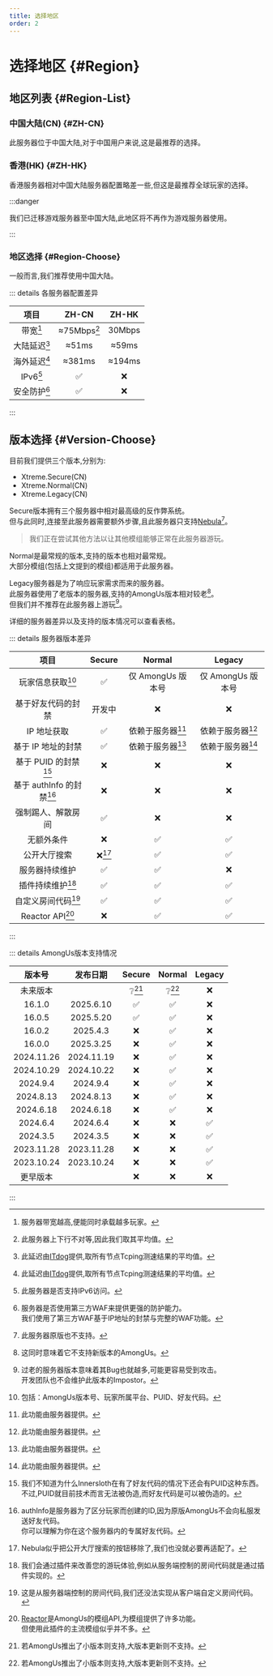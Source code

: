 ```yaml
---
title: 选择地区
order: 2
---
```

# 选择地区 {#Region}

## 地区列表 {#Region-List}

### 中国大陆(CN) {#ZH-CN}

此服务器位于中国大陆,对于中国用户来说,这是最推荐的选择。

### 香港(HK) {#ZH-HK}

香港服务器相对中国大陆服务器配置略差一些,但这是最推荐全球玩家的选择。

:::danger

我们已迁移游戏服务器至中国大陆,此地区将不再作为游戏服务器使用。

:::

### 地区选择 {#Region-Choose}

一般而言,我们推荐使用中国大陆。

::: details 各服务器配置差异

|     项目     |       ZH-CN        | ZH-HK  |
| :----------: | :----------------: | :----: |
|   带宽[^1]   |    ≈75Mbps[^2]     | 30Mbps |
| 大陆延迟[^3] |       ≈51ms        | ≈59ms  |
| 海外延迟[^3] |       ≈381ms       | ≈194ms |
|   IPv6[^4]   | :white_check_mark: |  :x:   |
| 安全防护[^5] | :white_check_mark: |  :x:   |

:::

## 版本选择 {#Version-Choose}

目前我们提供三个版本,分别为:
- Xtreme.Secure(CN)
- Xtreme.Normal(CN)
- Xtreme.Legacy(CN)

Secure版本拥有三个服务器中相对最高级的反作弊系统。\
但与此同时,连接至此服务器需要额外步骤,且此服务器只支持[Nebula](https://github.com/Dolly1016/Nebula)[^6]。
> 我们正在尝试其他方法以让其他模组能够正常在此服务器游玩。

Normal是最常规的版本,支持的版本也相对最常规。\
大部分模组(包括上文提到的模组)都适用于此服务器。

Legacy服务器是为了响应玩家需求而来的服务器。\
此服务器使用了老版本的服务器,支持的AmongUs版本相对较老[^7]。\
但我们并不推荐在此服务器上游玩[^8]。


详细的服务器差异以及支持的版本情况可以查看表格。

::: details 服务器版本差异

|           项目            |       Secure       |       Normal       |       Legacy       |
| :-----------------------: | :----------------: | :----------------: | :----------------: |
|     玩家信息获取[^9]      | :white_check_mark: | 仅 AmongUs 版本号  | 仅 AmongUs 版本号  |
|    基于好友代码的封禁     |       开发中       |        :x:         |        :x:         |
|        IP 地址获取        | :white_check_mark: | 依赖于服务器[^10]  | 依赖于服务器[^10]  |
|    基于 IP 地址的封禁     | :white_check_mark: | 依赖于服务器[^10]  | 依赖于服务器[^10]  |
|   基于 PUID 的封禁[^11]   |        :x:         |        :x:         |        :x:         |
| 基于 authInfo 的封禁[^12] |        :x:         |        :x:         |        :x:         |
|    强制踢人、解散房间     | :white_check_mark: |        :x:         |        :x:         |
|        无额外条件         |        :x:         | :white_check_mark: | :white_check_mark: |
|        公开大厅搜索       |        :x:[^13]    | :white_check_mark: | :white_check_mark: |
|      服务器持续维护       | :white_check_mark: | :white_check_mark: |        :x:         |
|     插件持续维护[^14]     | :white_check_mark: | :white_check_mark: | :white_check_mark: |
|    自定义房间代码[^15]    | :white_check_mark: | :white_check_mark: | :white_check_mark: |
|     Reactor API[^16]      |        :x:         | :white_check_mark: | :white_check_mark: |

:::

::: details AmongUs版本支持情况

|   版本号   |  发布日期  |        Secure        |        Normal        |       Legacy       |
| :--------: | :--------: | :------------------: | :------------------: | :----------------: |
|  未来版本  |            | :grey_question:[^17] | :grey_question:[^17] |        :x:         |
|   16.1.0   | 2025.6.10  |  :white_check_mark:  |  :white_check_mark:  |        :x:         |
|   16.0.5   | 2025.5.20  |  :white_check_mark:  |  :white_check_mark:  |        :x:         |
|   16.0.2   |  2025.4.3  |         :x:          |  :white_check_mark:  |        :x:         |
|   16.0.0   | 2025.3.25  |         :x:          |  :white_check_mark:  |        :x:         |
| 2024.11.26 | 2024.11.19 |         :x:          |  :white_check_mark:  |        :x:         |
| 2024.10.29 | 2024.10.22 |         :x:          |  :white_check_mark:  |        :x:         |
|  2024.9.4  |  2024.9.4  |         :x:          |  :white_check_mark:  |        :x:         |
| 2024.8.13  | 2024.8.13  |         :x:          |  :white_check_mark:  |        :x:         |
| 2024.6.18  | 2024.6.18  |         :x:          |  :white_check_mark:  |        :x:         |
|  2024.6.4  |  2024.6.4  |         :x:          |         :x:          | :white_check_mark: |
|  2024.3.5  |  2024.3.5  |         :x:          |         :x:          | :white_check_mark: |
| 2023.11.28 | 2023.11.28 |         :x:          |         :x:          | :white_check_mark: |
| 2023.10.24 | 2023.10.24 |         :x:          |         :x:          | :white_check_mark: |
|  更早版本  |            |         :x:          |         :x:          |        :x:         |

:::

[^1]: 服务器带宽越高,便能同时承载越多玩家。
[^2]: 此服务器上下行不对等,因此我们取其平均值。
[^3]: 此延迟由[ITdog](https://www.itdog.cn)提供,取所有节点Tcping测速结果的平均值。
[^4]: 此服务器是否支持IPv6访问。
[^5]: 服务器是否使用第三方WAF来提供更强的防护能力。<br>我们使用了第三方WAF基于IP地址的封禁与完整的WAF功能。
[^6]: 此服务器原版也不支持。
[^7]: 这同时意味着它不支持新版本的AmongUs。
[^8]: 过老的服务器版本意味着其Bug也就越多,可能更容易受到攻击。<br>开发团队也不会维护此版本的Impostor。
[^9]: 包括：AmongUs版本号、玩家所属平台、PUID、好友代码。
[^10]: 此功能由服务器提供。
[^11]: 我们不知道为什么Innersloth在有了好友代码的情况下还会有PUID这种东西。<br>不过,PUID就目前技术而言无法被伪造,而好友代码是可以被伪造的。
[^12]: authInfo是服务器为了区分玩家而创建的ID,因为原版AmongUs不会向私服发送好友代码。<br>你可以理解为你在这个服务器内的专属好友代码。
[^13]: Nebula似乎把公开大厅搜索的按钮移除了,我们也没就必要再适配了。
[^14]: 我们会通过插件来改善您的游玩体验,例如从服务端控制的房间代码就是通过插件实现的。
[^15]: 这是从服务器端控制的房间代码,我们还没法实现从客户端自定义房间代码。
[^16]: [Reactor](https://github.com/NuclearPowered/Reactor)是AmongUs的模组API,为模组提供了许多功能。<br>但使用此插件的主流模组似乎并不多。
[^17]: 若AmongUs推出了小版本则支持,大版本更新则不支持。